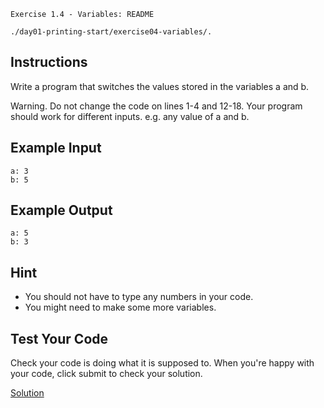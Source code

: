 `Exercise 1.4 - Variables: README`

`./day01-printing-start/exercise04-variables/.`

## Instructions

Write a program that switches the values stored in the variables a and b.

Warning. Do not change the code on lines 1-4 and 12-18. Your program should work for different inputs. e.g. any value of a and b.

## Example Input
```
a: 3
b: 5
```

## Example Output
```
a: 5
b: 3
```

## Hint

-    You should not have to type any numbers in your code.
-    You might need to make some more variables.

## Test Your Code

Check your code is doing what it is supposed to. When you're happy with your code, click submit to check your solution.

[Solution](https://repl.it/@appbrewery/day-1-4-solution)
